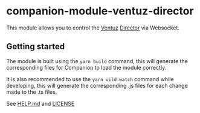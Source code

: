 # companion-module-ventuz-director

This module allows you to control the [Ventuz](https://www.ventuz.com/) [Director](https://www.ventuz.com/director/) via Websocket.

## Getting started

The module is built using the `yarn build` command, this will generate the corresponding files for Companion to load the module correctly.

It is also recommended to use the `yarn uild:watch` command while developing, this will generate the corresponding .js files for each change made to the .ts files.

See [HELP.md](./HELP.md) and [LICENSE](./LICENSE)

